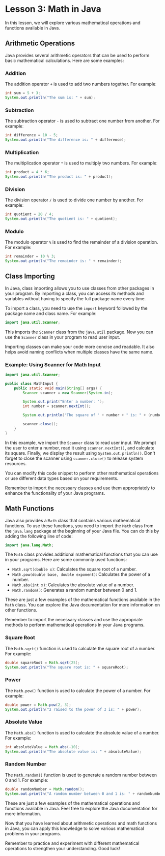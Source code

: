 # Lesson 3: Math in Java

In this lesson, we will explore various mathematical operations and functions available in Java.

## Arithmetic Operations

Java provides several arithmetic operators that can be used to perform basic mathematical calculations. Here are some examples:

### Addition

The addition operator `+` is used to add two numbers together. For example:

```java
int sum = 5 + 3;
System.out.println("The sum is: " + sum);
```

### Subtraction

The subtraction operator `-` is used to subtract one number from another. For example:

```java
int difference = 10 - 5;
System.out.println("The difference is: " + difference);
```

### Multiplication

The multiplication operator `*` is used to multiply two numbers. For example:

```java
int product = 4 * 6;
System.out.println("The product is: " + product);
```

### Division

The division operator `/` is used to divide one number by another. For example:

```java
int quotient = 20 / 4;
System.out.println("The quotient is: " + quotient);
```

### Modulo

The modulo operator `%` is used to find the remainder of a division operation. For example:

```java
int remainder = 10 % 3;
System.out.println("The remainder is: " + remainder);
```
## Class Importing

In Java, class importing allows you to use classes from other packages in your program. By importing a class, you can access its methods and variables without having to specify the full package name every time.

To import a class, you need to use the `import` keyword followed by the package name and class name. For example:

```java
import java.util.Scanner;
```

This imports the `Scanner` class from the `java.util` package. Now you can use the `Scanner` class in your program to read user input.

Importing classes can make your code more concise and readable. It also helps avoid naming conflicts when multiple classes have the same name.

### Example: Using Scanner for Math Input

```java
import java.util.Scanner;

public class MathInput {
    public static void main(String[] args) {
        Scanner scanner = new Scanner(System.in);

        System.out.print("Enter a number: ");
        int number = scanner.nextInt();

        System.out.println("The square of " + number + " is: " + (number * number));

        scanner.close();
    }
}
```

In this example, we import the `Scanner` class to read user input. We prompt the user to enter a number, read it using `scanner.nextInt()`, and calculate its square. Finally, we display the result using `System.out.println()`. Don't forget to close the scanner using `scanner.close()` to release system resources.

You can modify this code snippet to perform other mathematical operations or use different data types based on your requirements.

Remember to import the necessary classes and use them appropriately to enhance the functionality of your Java programs.

## Math Functions

Java also provides a `Math` class that contains various mathematical functions. To use these functions, you need to import the `Math` class from the `java.lang` package at the beginning of your Java file. You can do this by adding the following line of code:

```java
import java.lang.Math;
```

The `Math` class provides additional mathematical functions that you can use in your programs. Here are some commonly used functions:

- `Math.sqrt(double x)`: Calculates the square root of a number.
- `Math.pow(double base, double exponent)`: Calculates the power of a number.
- `Math.abs(int x)`: Calculates the absolute value of a number.
- `Math.random()`: Generates a random number between 0 and 1.

These are just a few examples of the mathematical functions available in the `Math` class. You can explore the Java documentation for more information on other functions.

Remember to import the necessary classes and use the appropriate methods to perform mathematical operations in your Java programs.

### Square Root

The `Math.sqrt()` function is used to calculate the square root of a number. For example:

```java
double squareRoot = Math.sqrt(25);
System.out.println("The square root is: " + squareRoot);
```

### Power

The `Math.pow()` function is used to calculate the power of a number. For example:

```java
double power = Math.pow(2, 3);
System.out.println("2 raised to the power of 3 is: " + power);
```

### Absolute Value

The `Math.abs()` function is used to calculate the absolute value of a number. For example:

```java
int absoluteValue = Math.abs(-10);
System.out.println("The absolute value is: " + absoluteValue);
```

### Random Number

The `Math.random()` function is used to generate a random number between 0 and 1. For example:

```java
double randomNumber = Math.random();
System.out.println("A random number between 0 and 1 is: " + randomNumber);
```

These are just a few examples of the mathematical operations and functions available in Java. Feel free to explore the Java documentation for more information.

Now that you have learned about arithmetic operations and math functions in Java, you can apply this knowledge to solve various mathematical problems in your programs.

Remember to practice and experiment with different mathematical operations to strengthen your understanding. Good luck!